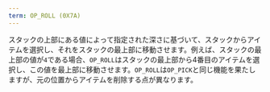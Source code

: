 ```yaml
---
term: OP_ROLL (0X7A)
---
```


スタックの上部にある値によって指定された深さに基づいて、スタックからアイテムを選択し、それをスタックの最上部に移動させます。例えば、スタックの最上部の値が`4`である場合、`OP_ROLL`はスタックの最上部から4番目のアイテムを選択し、この値を最上部に移動させます。`OP_ROLL`は`OP_PICK`と同じ機能を果たしますが、元の位置からアイテムを削除する点が異なります。